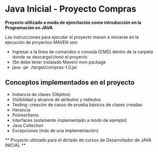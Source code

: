# Java Inicial - Proyecto Compras

**Proyecto utilizado a modo de ejercitación como introducción en la Programación en JAVA**

Las instrucciones para ejecutar el proyecto maven e iniciarse en la ejecución de proyectos MAVEN son:
- Ingresar a la línea de comandos o consola (CMD) dentro de la carpeta donde se descargo/clonó el proyecto
- (Se debe tener instalado Maven) mvn package
- java -jar ./target/compras-1.0.jar

## Conceptos implementados en el proyecto

- Instancia de clases (Objetos)
- Visibilidad y alcance de atributos y métodos
- Testing: creación de casos de prueba básicos de clases creadas
- Herencia
- Polimorfismo
- Interfaces (solamente implementado a modo de ejemplo)
- Java Collection
- Excepciones (más de una implementación)

** Proyecto utilizado para el dictado de cursos de Desarrollador de JAVA INICIAL **
